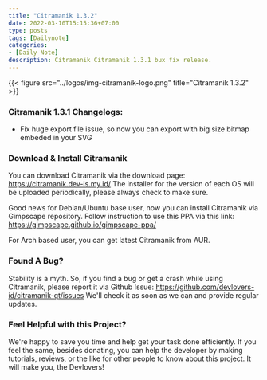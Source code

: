 ```yaml
---
title: "Citramanik 1.3.2"
date: 2022-03-10T15:15:36+07:00
type: posts
tags: [Dailynote]
categories: 
- [Daily Note]
description: Citramanik Citramanik 1.3.1 bux fix release.
---
```


{{< figure src="../logos/img-citramanik-logo.png" title="Citramanik 1.3.2" >}}

### Citramanik 1.3.1 Changelogs:

- Fix huge export file issue, so now you can export with big size bitmap embeded in your SVG

### Download & Install Citramanik

You can download Citramanik via the download page: https://citramanik.dev-is.my.id/
The installer for the version of each OS will be uploaded periodically, please always check to make sure.

Good news for Debian/Ubuntu base user, now you can install Citramanik via Gimpscape repository. Follow instruction to use this PPA via this link: https://gimpscape.github.io/gimpscape-ppa/

For Arch based user, you can get latest Citramanik from AUR.


### Found A Bug?

Stability is a myth. So, if you find a bug or get a crash while using Citramanik, please report it via Github Issue: https://github.com/devlovers-id/citramanik-qt/issues
We'll check it as soon as we can and provide regular updates.

### Feel Helpful with this Project?

We're happy to save you time and help get your task done efficiently. If you feel the same, besides donating, you can help the developer by making tutorials, reviews, or the like for other people to know about this project. It will make you, the Devlovers!
